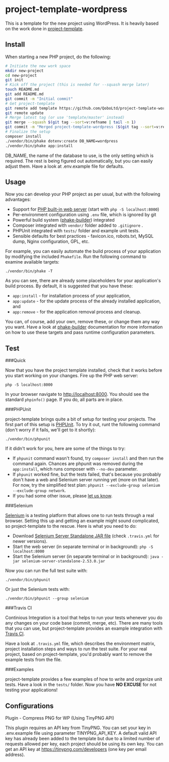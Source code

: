 project-template-wordpress
==========================

This is a template for the new project using WordPress.  It is heavily based
on the work done in [project-template](https://github.com/QoboLtd/project-template).

Install
-------

When starting a new PHP project, do the following:

```bash
# Initiate the new work space
mkdir new-project
cd new-project
git init
# Kick off the project (this is needed for --squash merge later)
touch README.md
git add README.md
git commit -m "Initial commit"
# Get project-template
git remote add template https://github.com/QoboLtd/project-template-wordpress.git
git remote update
# Merge latest tag (or use 'template/master' instead)
git merge --squash $(git tag --sort=v:refname | tail -n 1)
git commit -m "Merged project-template-wordpress ($(git tag --sort=v:refname | tail -n 1))"
# Finalize the setup
composer install
./vendor/bin/phake dotenv:create DB_NAME=wordpress
./vendor/bin/phake app:install
```

DB_NAME, the name of the database to use, is the only setting which is required.  The
rest is being figured out automatically, but you can easily adjust them.  Have a look
at .env.example file for defaults.

Usage
-----

Now you can develop your PHP project as per usual, but with the following
advantages:

* Support for [PHP built-in web server](http://php.net/manual/en/features.commandline.webserver.php) (start with ```php -S localhost:8000```)
* Per-environment configuration using ```.env``` file, which is ignored by git
* Powerful build system ([phake-builder](https://github.com/QoboLtd/phake-builder)) integrated
* Composer integrated with ```vendor/``` folder added to ```.gitignore``` .
* PHPUnit integrated with ```tests/``` folder and example unit tests.
* Sensible defaults for best practices - favicon.ico, robots.txt, MySQL dump, Nginx configuration, GPL, etc.

For example, you can easily automate the build process of your application
by modifying the included ```Phakefile```.  Run the following command to examine
available targets:

```
./vendor/bin/phake -T
```

As you can see, there are already some placeholders for your application's build
process.  By default, it is suggested that you have these:

* ```app:install``` - for installation process of your application,
* ```app:update``` - for the update process of the already installed application, and
* ```app:remove``` - for the application removal process and cleanup.

You can, of course, add your own, remove these, or change them any way you want.  Have a look at
[phake-builder](https://github.com/QoboLtd/phake-builder) documentation for more information on how
to use these targets and pass runtime configuration parameters.

Test
----

###Quick

Now that you have the project template installed, check that it works
before you start working on your changes.  Fire up the PHP web server:

```
php -S localhost:8000
```

In your browser navigate to [http://localhost:8000](http://localhost:8000).
You should see the standard ```phpinfo()``` page.  If you do, all parts
are in place.

###PHPUnit

project-template brings quite a bit of setup for testing your projects.  The
first part of this setup is [PHPUnit](https://phpunit.de/).  To try it out,
runt the following command (don't worry if it fails, we'll get to it shortly):

```
./vendor/bin/phpunit
```

If it didn't work for you, here are some of the things to try:

* If ```phpunit``` command wasn't found, try ```composer install``` and then run the command again.  Chances are phpunit was removed during the ```app:install```, which runs composer with ```--no-dev``` parameter.
* If ```phpunit``` worked fine, but the tests failed, that's because you probably don't have a web and Selenium server running yet (more on that later).  For now, try the simplified test plan: ```phpunit --exclude-group selenium --exclude-group network```.
* If you had some other issue, please [let us know](https://github.com/QoboLtd/project-template/issues/new).

###Selenium

[Selenium](http://www.seleniumhq.org/) is a testing platform that allows one to run tests through a real browser.
Setting this up and getting an example might sound complicated, so project-template
to the rescue.  Here is what you need to do:

* Download [Selenium Server Standalone JAR file](http://selenium-release.storage.googleapis.com/2.53/selenium-server-standalone-2.53.0.jar) (check ```.travis.yml``` for newer versions).
* Start the web server (in separate terminal or in background): ```php -S localhost:8000```
* Start the Selenium server (in separate terminal or in background): ```java -jar selenium-server-standalone-2.53.0.jar```

Now you can run the full test suite with:

```
./vendor/bin/phpunit
```

Or just the Selenium tests with:

```
./vendor/bin/phpunit --group selenium
```

###Travis CI

Continious Integration is a tool that helps to run your tests whenever you do any
changes on your code base (commit, merge, etc).  There are many tools that you can
use, but project-template provides an example integration with [Travis CI](https://travis-ci.org/).

Have a look at ```.travis.yml``` file, which describes the environment matrix, project installation
steps and ways to run the test suite.  For your real project, based on project-template, you'd probably
want to remove the example tests from the file.

###Examples

project-template provides a few examples of how to write and organize unit tests.  Have a look
in the ```tests/``` folder.  Now you have **NO EXCUSE** for not testing your applications!



Configurations
--------------

Plugin - Compress PNG for WP (Using TinyPNG API)

This plugin requires an API key from TinyPNG. You can set your key in .env.example file using parameter TINYPNG_API_KEY. A default valid API key has already been added to the template but due to a limited number of requests allowed per key, each project should be using its own key. You can get an API key at https://tinypng.com/developers (one key per email address).
